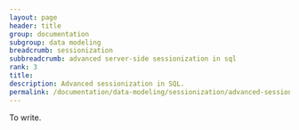 ```yaml
---
layout: page
header: title
group: documentation
subgroup: data modeling
breadcrumb: sessionization
subbreadcrumb: advanced server-side sessionization in sql
rank: 3
title:
description: Advanced sessionization in SQL.
permalink: /documentation/data-modeling/sessionization/advanced-sessionization-in-sql/
---
```


To write.
